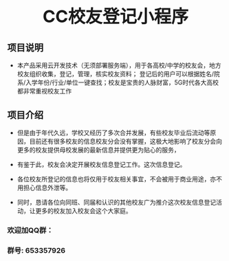 <h2 align="center" style="margin: 30px 0 30px;font-weight: bold;font-size:40px;">CC校友登记小程序</h2>

## 项目说明

- 本产品采用云开发技术（无须部署服务端），用于各高校/中学的校友会，地方校友组织收集，登记，管理，核实校友资料； 登记后的用户可以根据姓名/院系/入学年份/行业/单位一键查找；校友是宝贵的人脉财富，5G时代各大高校都非常重视校友工作

   
## 项目介绍


- 但是由于年代久远，学校又经历了多次合并发展，有些校友毕业后流动等原因，目前还有很多校友的信息校友分会没有掌握，这极大地影响了校友分会向更多的校友提供母校发展的最新信息并提供更为贴心的服务，

- 有鉴于此，校友会决定开展校友信息登记工作。这次信息登记。
- 各位校友所登记的信息也将仅用于校友相关事宜，不会被用于商业用途，亦不用担心信息外泄等。

- 同时，恳请各位向同班、同届和认识的其他校友广为推介这次校友信息登记活动，让更多的校友加入校友会这个大家庭。 


### 欢迎加QQ群： 
### 群号:  653357926

